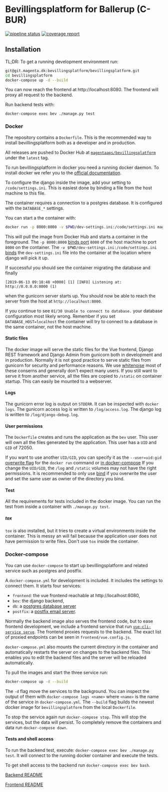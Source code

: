 # Bevillingsplatform for Ballerup (C-BUR)
[![pipeline status](https://git.magenta.dk/bevillingsplatform/bevillingsplatform/badges/develop/pipeline.svg)](https://git.magenta.dk/bevillingsplatform/bevillingsplatform/commits/develop)
[![coverage report](https://git.magenta.dk/bevillingsplatform/bevillingsplatform/badges/develop/coverage.svg)](https://git.magenta.dk/bevillingsplatform/bevillingsplatform/commits/develop)

## Installation

TL;DR: To get a running development environment run:

```bash
git@git.magenta.dk:bevillingsplatform/bevillingsplatform.git
cd bevillingsplatform
docker-compose up -d --build
```

You can now reach the frontend at http://localhost:8080. The frontend will proxy
all request to the backend.

Run backend tests with:
```
docker-compose exec bev ./manage.py test
```


### Docker

The repository contains a `Dockerfile`. This is the recommended way to install
bevillingsplatform both as a developer and in production.

All releases are pushed to Docker Hub at
[`magentaaps/bevillingsplatform`](https://hub.docker.com/r/magentaaps/bevillingsplatform)
under the `latest` tag.

To run bevillingsplatform in docker you need a running docker daemon. To install
docker we refer you to the [official
documentation](https://docs.docker.com/install/).

To configure the django inside the image, add your setting to
`/code/settings.ini`. This is easiest done by binding a file from the host
machine to this file.

The container requires a connection to a postgres database. It is configured
with the `DATABASE_*` settings.

You can start a the container with:
```bash
docker run -p 8000:8000 -v $PWD/dev-settings.ini:/code/settings.ini magentaaps/bevillingsplatform:latest
```

This will pull the image from Docker Hub and starts a container in the
foreground. The `-p 8000:8000` [binds
port](https://docs.docker.com/engine/reference/commandline/run/#publish-or-expose-port--p---expose)
`8000` of the host machine to port `8000` on the container. The `-v
$PWD/dev-settings.ini:/code/settings.ini`
[binds](https://docs.docker.com/engine/reference/commandline/run/#mount-volume--v---read-only)
the `dev-settings.ini` file into the container at the location where django will
pick it up.

If successful you should see the container migrating the database and finally
```
[2019-06-13 09:18:48 +0000] [1] [INFO] Listening at: http://0.0.0.0:8000 (1)
```

when the gunicorn server starts up. You should now be able to reach the server
from the host at ``http://localhost:8000``.


If you continue to see `01/30 Unable to connect to database.` your database
configuration most likely wrong. Remember if you set `DATABASE_HOST=localhost`
the container will try to connect to a database in the same container, not the
host machine.


#### Static files

The docker image will serve the static files for the Vue frontend, Django REST
framework and Django Admin from gunicorn both in development and in production.
Normally it is not good practice to serve static files from gunicorn for
security and performance reasons. We use
[whitenoise](https://pypi.org/project/whitenoise/) most of these conserns and
generally don't expect many users. If you still want to serve it from another
service, all the files are copied to `/static` on container startup. This can
easily be mounted to a webserver.


#### Logs

The gunicorn error log is output on `STDERR`. It can be inspected with `docker
logs`. The gunicorn access log is written to `/log/access.log`. The django log
is written to `/log/django-debug.log`.


#### User permissions

The `Dockerfile` creates and runs the application as the `bev` user.
This user will own all the files generated by the application. This user has a
``UID`` and ``GID`` of 72050.

If you want to use another ``UID/GID``, you can specify it as the
`--user=uid:gid` [overwrite
flag](https://docs.docker.com/engine/reference/run/#user) for the ``docker run``
command or [in
docker-compose](https://docs.docker.com/compose/compose-file/#domainname-hostname-ipc-mac_address-privileged-read_only-shm_size-stdin_open-tty-user-working_dir)
If you change the `UID/GID`, the `/log` and `/static` volumes may not have the
right permissions. It is recommended to only use
[bind](https://docs.docker.com/storage/bind-mounts/) if you overwrite the user
and set the same user as owner of the directory you bind.


#### Test

All the requirements for tests included in the docker image. You can run the
test from inside a container with `./manage.py test`.

##### tox
`tox` is also installed, but it tries to create a virtual environments inside
the container. This is messy an will fail because the application user does not
have permission to write files. Don't use `tox` inside the container.

### Docker-compose

You can use ``docker-compose`` to start up bevillingsplatform and related
service such as postgres and postfix.

A `docker-compose.yml` for development is included. It includes the settings
to connect them. It starts four services:

- `frontend`: the vue frontend reachable at  http://localhost:8080,
- `bev`: the django backend,
- `db`: a [postgres database server](https://hub.docker.com/_/postgres)
- `postfix`: a [postfix email server](https://hub.docker.com/r/catatnight/postfix).

Normally the backend image also serves the frontend code, but to ease frontend
development, we include a frontend service that run [`vue-cli-service
serve`](https://cli.vuejs.org/guide/cli-service.html). The frontend proxies
requests to the backend. The exact list of proxied endpoints can be seen in
`frontend/vue.config.js`.

`docker-compose.yml` also mounts the current directory in the container and
automatically restarts the server on changes to the backend files. This enables
you to edit the backend files and the server will be reloaded automatically.

To pull the images and start the three service run:
```bash
docker-compose up -d --build
```

The `-d` flag move the services to the background. You can inspect the output of
them with `docker-compose logs <name>` where `<name>` is the name of the service
in `docker-compose.yml`. The `--build` flag builds the newest docker image for
`bevillingsplatform` from the local `Dockerfile`.

To stop the service again run `docker-compose stop`. This will stop the
services, but the data will persist. To completely remove the containers and
data run `docker-compose down`.

#### Tests and shell access

To run the backend test, execute: `docker-compose exec bev ./manage.py test`. It
will connect to the running docker container and execute the tests.

To get shell access to the backend run `docker-compose exec bev bash`.

[Backend README](backend/README.md)

[Frontend README](frontend/README.md)

